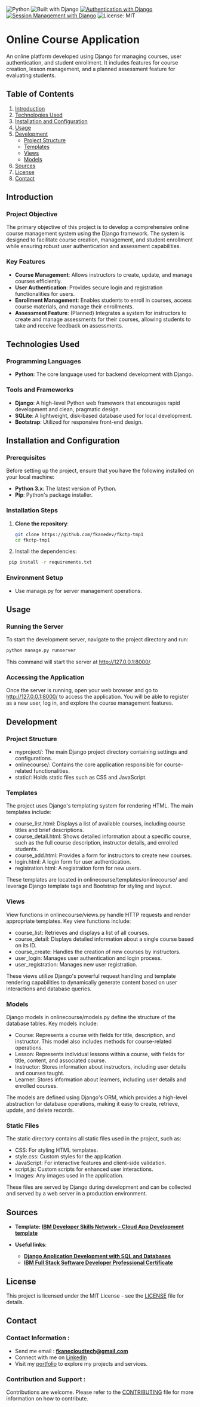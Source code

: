 ![Python](https://img.shields.io/badge/Python-3.9-blue.svg)
![Built with Django](https://img.shields.io/badge/Built%20with-Django-b5f05d.svg)
[![Authentication with Django](https://img.shields.io/badge/Authentication%20with-Django-green.svg)](https://docs.djangoproject.com/en/stable/topics/auth/)
[![Session Management with Django](https://img.shields.io/badge/Session%20Management-Django-yellow.svg)](https://docs.djangoproject.com/en/stable/topics/http/sessions/)
![License: MIT](https://img.shields.io/badge/License-MIT-yellow.svg)

# Online Course Application

An online platform developed using Django for managing courses, user authentication, and student enrollment. It includes features for course creation, lesson management, and a planned assessment feature for evaluating students.

## Table of Contents
1. [Introduction](#introduction)
2. [Technologies Used](#technologies-used)
3. [Installation and Configuration](#installation-and-configuration)
4. [Usage](#usage)
5. [Development](#development)
   - [Project Structure](#project-structure)
   - [Templates](#templates)
   - [Views](#views)
   - [Models](#models)
6. [Sources](#sources)
7. [License](#license)
8. [Contact](#contact)

## Introduction

### Project Objective
The primary objective of this project is to develop a comprehensive online course management system using the Django framework. The system is designed to facilitate course creation, management, and student enrollment while ensuring robust user authentication and assessment capabilities.

### Key Features
- **Course Management**: Allows instructors to create, update, and manage courses efficiently.
- **User Authentication**: Provides secure login and registration functionalities for users.
- **Enrollment Management**: Enables students to enroll in courses, access course materials, and manage their enrollments.
- **Assessment Feature**: (Planned) Integrates a system for instructors to create and manage assessments for their courses, allowing students to take and receive feedback on assessments.

## Technologies Used

### Programming Languages
- **Python**: The core language used for backend development with Django.

### Tools and Frameworks
- **Django**: A high-level Python web framework that encourages rapid development and clean, pragmatic design.
- **SQLite**: A lightweight, disk-based database used for local development.
- **Bootstrap**: Utilized for responsive front-end design.

## Installation and Configuration

### Prerequisites
Before setting up the project, ensure that you have the following installed on your local machine:
- **Python 3.x**: The latest version of Python.
- **Pip**: Python's package installer.

### Installation Steps
1. **Clone the repository**:
   ```sh
   git clone https://github.com/fkanedev/fkctp-tmp1
   cd fkctp-tmp1
   ```
2. Install the dependencies:
  ```bash
   pip install -r requirements.txt
   ```
### Environment Setup
- Use manage.py for server management operations.
## Usage
### Running the Server
To start the development server, navigate to the project directory and run:
   ```bash
   python manage.py runserver
   ```
This command will start the server at http://127.0.0.1:8000/.

### Accessing the Application
Once the server is running, open your web browser and go to http://127.0.0.1:8000/ to access the application. You will be able to register as a new user, log in, and explore the course management features.

## Development
### Project Structure
- myproject/: The main Django project directory containing settings and configurations.
- onlinecourse/: Contains the core application responsible for course-related functionalities.
- static/: Holds static files such as CSS and JavaScript.

### Templates
The project uses Django's templating system for rendering HTML. The main templates include:
- course_list.html: Displays a list of available courses, including course titles and brief descriptions.
- course_detail.html: Shows detailed information about a specific course, such as the full course description, instructor details, and enrolled students.
- course_add.html: Provides a form for instructors to create new courses.
- login.html: A login form for user authentication.
- registration.html: A registration form for new users.

These templates are located in onlinecourse/templates/onlinecourse/ and leverage Django template tags and Bootstrap for styling and layout.

### Views
View functions in onlinecourse/views.py handle HTTP requests and render appropriate templates. Key view functions include:
- course_list: Retrieves and displays a list of all courses.
- course_detail: Displays detailed information about a single course based on its ID.
- course_create: Handles the creation of new courses by instructors.
- user_login: Manages user authentication and login process.
- user_registration: Manages new user registration.

These views utilize Django's powerful request handling and template rendering capabilities to dynamically generate content based on user interactions and database queries.

### Models
Django models in onlinecourse/models.py define the structure of the database tables. Key models include:
- Course: Represents a course with fields for title, description, and instructor. This model also includes methods for course-related operations.
- Lesson: Represents individual lessons within a course, with fields for title, content, and associated course.
- Instructor: Stores information about instructors, including user details and courses taught.
- Learner: Stores information about learners, including user details and enrolled courses.

The models are defined using Django's ORM, which provides a high-level abstraction for database operations, making it easy to create, retrieve, update, and delete records.

### Static Files
The static directory contains all static files used in the project, such as:
- CSS: For styling HTML templates.
- style.css: Custom styles for the application.
- JavaScript: For interactive features and client-side validation.
- script.js: Custom scripts for enhanced user interactions.
- Images: Any images used in the application.

These files are served by Django during development and can be collected and served by a web server in a production environment.

## Sources <a name="sources"></a>

- **Template: [IBM Developer Skills Network - Cloud App Development template](https://github.com/ibm-developer-skills-network/final-cloud-app-with-database)**

- **Useful links**:
  - **[Django Application Development with SQL and Databases](https://www.coursera.org/learn/developing-applications-with-sql-databases-and-django/home/week/5)**
  - **[IBM Full Stack Software Developer Professional Certificate](https://www.coursera.org/professional-certificates/ibm-full-stack-cloud-developer)**

## License <a name="license"></a>

This project is licensed under the MIT License - see the [LICENSE](/LICENSE) file for details.

## Contact <a name="contact"></a>

### Contact Information :

- Send me email : **fkanecloudtech@gmail.com**
- Connect with me on [LinkedIn](https://www.linkedin.com/in/your-profile/)
- Visit my [portfolio](https://yourname.github.io) to explore my projects and services.


### Contribution and Support :

Contributions are welcome. Please refer to the [CONTRIBUTING](/CONTRIBUTING) file for more information on how to contribute.
